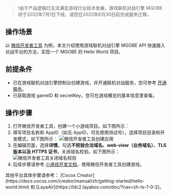 >!由于产品逻辑已无法满足游戏行业技术发展，游戏联机对战引擎 MGOBE 将于2022年7月1日下线，请您在2022年6月30日前完成服务迁移。


## 操作场景
以 [微信开发者工具](https://developers.weixin.qq.com/minigame/dev/guide/) 为例，本文介绍使用游戏联机对战引擎 MGOBE API 快速接入对战平台的方法，实现一个 MGOBE 的 Hello World 项目。


## 前提条件
- 已在游戏联机对战引擎控制台创建游戏，并开通联机对战服务，您可参考 [开通服务](https://cloud.tencent.com/document/product/1038/33299)。
- 已获取游戏 gameID 和 secretKey，您可在游戏概览的基本信息里查看。

## 操作步骤
1. 打开微信开发者工具，创建一个小游戏项目。如下图所示：
2. 填写项目名称和 AppID（如无 AppID，可先使用测试号），选择项目目录和开发模式，如下图所示：
![微信开发者工具创建应用](https://main.qcloudimg.com/raw/315433eb61cfa4ea4d80da73bcbac9cf.jpg)
3. 在编辑页面，选择**详情**，勾选**不校验合法域名、web-view（业务域名）、TLS 版本以及 HTTPS 证书**，关闭域名校验。如下图所示：
![微信开发者工具关闭域名校验](https://main.qcloudimg.com/raw/e8b1ed5f9181bb16b3a314416e289e6b.jpg)
4. 后续步骤请参考 [小游戏开发文档](https://developers.weixin.qq.com/minigame/dev/guide/)，使用微信开发者工具创建游戏。




<dx-alert infotype="explain" title="">
其他平台具体步骤请参考： [Cocos Creator](https://docs.cocos.com/creator/manual/zh/getting-started/hello-world.html) 和 [LayaAir](https://ldc2.layabox.com/doc/?nav=zh-ts-1-0-2)。
</dx-alert>



